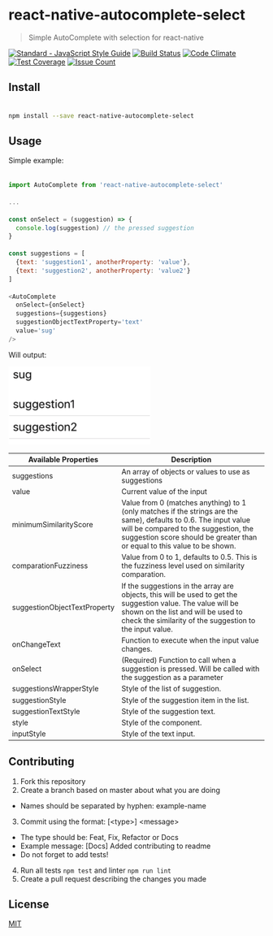 # react-native-autocomplete-select

> Simple AutoComplete with selection for react-native

[![Standard - JavaScript Style Guide](https://img.shields.io/badge/code%20style-standard-brightgreen.svg)](http://standardjs.com/) [![Build Status](https://travis-ci.org/Vizir/react-native-autocomplete-select.svg?branch=master)](https://travis-ci.org/Vizir/react-native-autocomplete-select)
[![Code Climate](https://codeclimate.com/github/Vizir/react-native-autocomplete-select/badges/gpa.svg)](https://codeclimate.com/github/Vizir/react-native-autocomplete-select)
[![Test Coverage](https://codeclimate.com/github/Vizir/react-native-autocomplete-select/badges/coverage.svg)](https://codeclimate.com/github/Vizir/react-native-autocomplete-select/coverage)
[![Issue Count](https://codeclimate.com/github/Vizir/react-native-autocomplete-select/badges/issue_count.svg)](https://codeclimate.com/github/Vizir/react-native-autocomplete-select)


## Install

```bash

npm install --save react-native-autocomplete-select

```

## Usage

Simple example:

```JavaScript

import AutoComplete from 'react-native-autocomplete-select'

...

const onSelect = (suggestion) => {
  console.log(suggestion) // the pressed suggestion
}

const suggestions = [
  {text: 'suggestion1', anotherProperty: 'value'},
  {text: 'suggestion2', anotherProperty: 'value2'}
]

<AutoComplete
  onSelect={onSelect}
  suggestions={suggestions}
  suggestionObjectTextProperty='text'
  value='sug'
/>

```

Will output:

![alt text](example.png "Example visual")

| Available Properties | Description |
-----------------------|-----------------
| suggestions | An array of objects or values to use as suggestions |
| value | Current value of the input |
| minimumSimilarityScore | Value from 0 (matches anything) to 1 (only matches if the strings are the same), defaults to 0.6. The input value will be compared to the suggestion, the suggestion score should be greater than or equal to this value to be shown.  |
| comparationFuzziness | Value from 0 to 1, defaults to 0.5. This is the fuzziness level used on similarity comparation. |
| suggestionObjectTextProperty | If the suggestions in the array are objects, this will be used to get the suggestion value. The value will be shown on the list and will be used to check the similarity of the suggestion to the input value. |
| onChangeText | Function to execute when the input value changes. |
| onSelect | (Required) Function to call when a suggestion is pressed. Will be called with the suggestion as a parameter |
| suggestionsWrapperStyle | Style of the list of suggestion. |
| suggestionStyle | Style of the suggestion item in the list. |
| suggestionTextStyle | Style of the suggestion text. |
| style | Style of the component. |
| inputStyle | Style of the text input. |

## Contributing

1. Fork this repository
2. Create a branch based on master about what you are doing
  - Names should be separated by hyphen: example-name
3. Commit using the format: \[\<type\>\] \<message\>
  - The type should be: Feat, Fix, Refactor or Docs
  - Example message: \[Docs\] Added contributing to readme
  - Do not forget to add tests!
4. Run all tests `npm test` and linter `npm run lint`
5. Create a pull request describing the changes you made

## License

[MIT](https://opensource.org/licenses/MIT)
